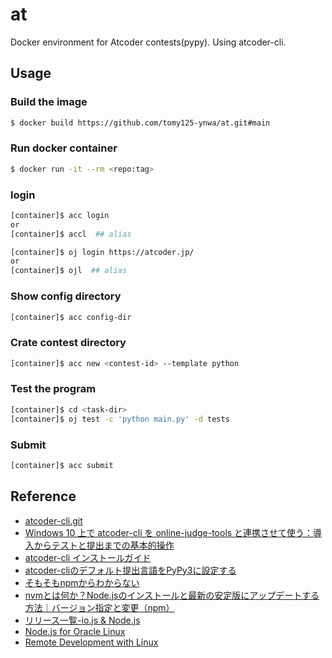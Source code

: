 # at
Docker environment for Atcoder contests(pypy). Using atcoder-cli.

## Usage
### Build the image
```bash
$ docker build https://github.com/tomy125-ynwa/at.git#main
```

### Run docker container
```bash
$ docker run -it --rm <repo:tag>
```
### login
```bash
[container]$ acc login
or
[container]$ accl  ## alias
```

```bash
[container]$ oj login https://atcoder.jp/
or
[container]$ ojl  ## alias
```

### Show config directory

```bash
[container]$ acc config-dir
```

### Crate contest directory

```bash
[container]$ acc new <contest-id> --template python
```

### Test the program

```bash
[container]$ cd <task-dir>
[container]$ oj test -c 'python main.py' -d tests
```

### Submit

```bash
[container]$ acc submit
```

## Reference

* [atcoder-cli.git](https://github.com/Tatamo/atcoder-cli.git)
* [Windows 10 上で atcoder-cli を online-judge-tools と連携させて使う：導入からテストと提出までの基本的操作](https://hamukichi.hatenablog.jp/entry/2020/06/02/225148)
* [atcoder-cli インストールガイド](http://tatamo.81.la/blog/2018/12/07/atcoder-cli-installation-guide)
* [atcoder-cliのデフォルト提出言語をPyPy3に設定する](https://foolish-pine.com/2022/09/acc-default-pypy/)
* [そもそもnpmからわからない](https://zenn.dev/antez/articles/a9d9d12178b7b2)
* [nvmとは何か？Node.jsのインストールと最新の安定版にアップデートする方法｜バージョン指定と変更（npm）](https://prograshi.com/framework/nodejs/nvm-install-update-node/)
* [リリース一覧-io.js & Node.js](https://nodejs.org/ja/download/releases/)
* [Node.js for Oracle Linux](https://yum.oracle.com/oracle-linux-nodejs.html)
* [Remote Development with Linux](https://code.visualstudio.com/docs/remote/linux)

